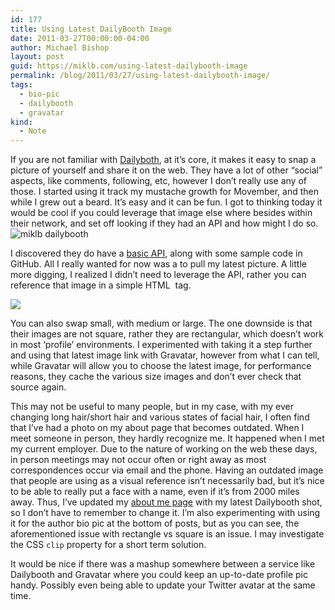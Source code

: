 ```yaml
---
id: 177
title: Using Latest DailyBooth Image
date: 2011-03-27T00:00:00-04:00
author: Michael Bishop
layout: post
guid: https://miklb.com/using-latest-dailybooth-image
permalink: /blog/2011/03/27/using-latest-dailybooth-image/
tags:
  - bio-pic
  - dailybooth
  - gravatar
kind:
  - Note
---
```

<p>If you are not familiar with <a href="http://dailybooth.com/">Dailyboth</a>, at it’s core, it makes it easy to snap a picture of yourself and share it on the web.  They have a lot of other “social” aspects, like comments, following, etc, however I don’t really use any of those.  I started using it track my mustache growth for Movember, and then while I grew out a beard.  It’s easy and it can be fun.  I got to thinking today it would be cool if you could leverage that image else where besides within their network, and set off looking if they had an API and how might I do so.<img src="http://dailybooth.com/miklb/latest/medium.jpg" class="right" alt="miklb dailybooth" /></p>

<p>I discovered they do have a <a href="http://blog.dailybooth.com/category/api/">basic API</a>, along with some sample code in GitHub.  All I really wanted for now was a to pull my latest picture.  A little more digging, I realized I didn’t need to leverage the API, rather you can reference that image in a simple HTML <code><img /></code> tag.</p>
<pre><code><img src="http://dailybooth.com/username/latest/small.jpg" /></code></pre>
<p>You can also swap small, with medium or large.  The one  downside is that their images are not square, rather they are rectangular, which doesn’t work in most ‘profile’ environments.  I experimented with taking it a step further and using that latest image link with Gravatar, however from what I can tell, while Gravatar will allow you to choose the latest image, for performance reasons, they cache the various size images and don’t ever check that source again.</p>

<p>This may not be useful to many people, but in my case, with my ever changing long hair/short hair and various states of facial hair, I often find that I’ve had a photo on my about page that becomes outdated. When I meet someone in person, they hardly recognize me.  It happened when I met my current employer. Due to the nature of working on the web these days, in person meetings may not occur often or right away as most correspondences occur via email and the phone.  Having an outdated image that people are using as a visual reference isn’t necessarily bad, but it’s nice to be able to really put a face with a name, even if it’s from 2000 miles away.  Thus, I’ve updated my <a href="http://miklb.com/about">about me page</a> with my latest Dailybooth shot, so I don’t have to remember to change it.  I’m also experimenting with using it for the author bio pic at the bottom of posts, but as you can see, the aforementioned issue with rectangle vs square is an issue. I may investigate the CSS <code>clip</code> property for a short term solution.</p>

<p>It would be nice if there was a mashup somewhere between a service like Dailybooth and Gravatar where you could keep an up-to-date profile pic handy.  Possibly even being able to update your Twitter avatar at the same time.</p>